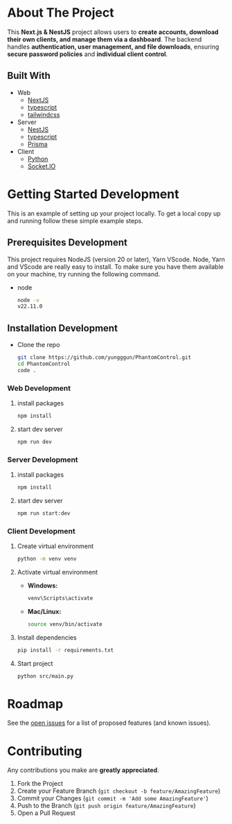 # About The Project

This **Next.js & NestJS** project allows users to **create accounts, download their own clients, and manage them via a dashboard**. The backend handles **authentication, user management, and file downloads**, ensuring **secure password policies** and **individual client control**.

## Built With

- Web
  - [NextJS](https://nextjs.org/)
  - [typescript](https://www.npmjs.com/package/typescript)
  - [tailwindcss](https://www.npmjs.com/package/tailwindcss)
- Server
  - [NestJS](https://nestjs.com/)
  - [typescript](https://www.npmjs.com/package/typescript)
  - [Prisma](https://www.npmjs.com/package/prisma)
- Client
  - [Python](https://www.python.org/)
  - [Socket.IO](https://socket.io/)

<!-- GETTING STARTED DEVELOPMENT  -->

# Getting Started Development

This is an example of setting up your project locally.
To get a local copy up and running follow these simple example steps.

## Prerequisites Development

This project requires NodeJS (version 20 or later), Yarn VScode. Node, Yarn and VScode are really easy to install. To make sure you have them available on your machine, try running the following command.

- node

  ```sh
  node -v
  v22.11.0
  ```

## Installation Development

- Clone the repo

  ```sh
  git clone https://github.com/yungggun/PhantomControl.git
  cd PhantomControl
  code .
  ```

### Web Development

1. install packages

   ```sh
   npm install
   ```

2. start dev server

   ```sh
   npm run dev
   ```

### Server Development

1. install packages

   ```sh
   npm install
   ```

2. start dev server

   ```sh
   npm run start:dev
   ```

### Client Development

1. Create virtual environment

   ```sh
   python -m venv venv
   ```

2. Activate virtual environment

   - **Windows:**
     ```sh
     venv\Scripts\activate
     ```
   - **Mac/Linux:**
     ```sh
     source venv/bin/activate
     ```

3. Install dependencies

   ```sh
   pip install -r requirements.txt
   ```

4. Start project

   ```sh
   python src/main.py
   ```

<!-- ROADMAP -->

# Roadmap

See the [open issues](https://github.com/yungggun/PhantomControl/issues) for a list of proposed features (and known issues).

<!-- CONTRIBUTING -->

# Contributing

Any contributions you make are **greatly appreciated**.

1. Fork the Project
2. Create your Feature Branch (`git checkout -b feature/AmazingFeature`)
3. Commit your Changes (`git commit -m 'Add some AmazingFeature'`)
4. Push to the Branch (`git push origin feature/AmazingFeature`)
5. Open a Pull Request
